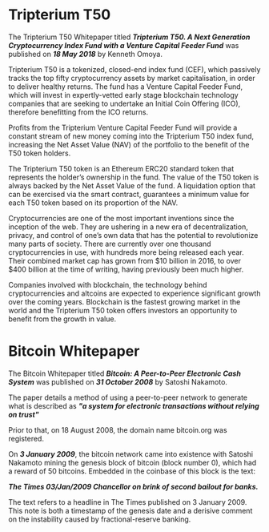 # Tripterium T50
The Tripterium T50 Whitepaper titled **_Tripterium T50. A Next Generation Cryptocurrency Index Fund with a Venture Capital Feeder Fund_** was published on **_18 May 2018_** by Kenneth Omoya.

Tripterium T50 is a tokenized, closed-end index fund (CEF), which passively tracks the top fifty cryptocurrency assets by market capitalisation, in order to deliver healthy returns. The fund has a Venture Capital Feeder Fund, which will invest in expertly-vetted early stage blockchain technology companies that are seeking to undertake an Initial Coin Offering (ICO), therefore benefitting from the ICO returns.

Profits from the Tripterium Venture Capital Feeder Fund will provide a constant stream of new money coming into the Tripterium T50 index fund, increasing the Net Asset Value (NAV) of the portfolio to the benefit of the T50 token holders.

The Tripterium T50 token is an Ethereum ERC20 standard token that represents the holder’s ownership in the fund. The value of the T50 token is always backed by the Net Asset Value of the fund. A liquidation option that can be exercised via the smart contract, guarantees a minimum value for each T50 token based on its proportion of the NAV.

Cryptocurrencies are one of the most important inventions since the inception of the web. They are ushering in a new era of decentralization, privacy, and control of one’s own data that has the potential to revolutionize many parts of society. There are currently over one thousand cryptocurrencies in use, with hundreds more being released each year. Their combined market cap has grown from $10 billion in 2016, to over $400 billion at the time of writing, having previously been much higher.

Companies involved with blockchain, the technology behind cryptocurrencies and altcoins are expected to experience significant growth over the coming years. Blockchain is the fastest growing market in the world and the Tripterium T50 token offers investors an opportunity to benefit from the growth in value.

# Bitcoin Whitepaper
The Bitcoin Whitepaper titled **_Bitcoin: A Peer-to-Peer Electronic Cash System_** was published on **_31 October 2008_** by Satoshi Nakamoto.

The paper details a method of using a peer-to-peer network to generate what is described as **_"a system for electronic transactions without relying on trust"_**

Prior to that, on 18 August 2008, the domain name bitcoin.org was registered.

On **_3 January 2009_**, the bitcoin network came into existence with Satoshi Nakamoto mining the genesis block of bitcoin (block number 0), which had a reward of 50 bitcoins. Embedded in the coinbase of this block is the text:

**_The Times 03/Jan/2009 Chancellor on brink of second bailout for banks._**

The text refers to a headline in The Times published on 3 January 2009. This note is both a timestamp of the genesis date and a derisive comment on the instability caused by fractional-reserve banking.
